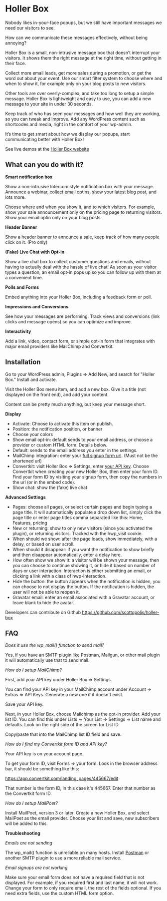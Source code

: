 # Holler Box

Nobody likes in-your-face popups, but we still have important messages we need our visitors to see.

How can we communicate these messages effectively, without being annoying?

Holler Box is a small, non-intrusive message box that doesn’t interrupt your visitors. It shows them the right message at the right time, without getting in their face.

Collect more email leads, get more sales during a promotion, or get the word out about your event. Use our smart filter system to choose where and when to show it, for example only on your blog posts to new visitors.

Other tools are over overly-complex, and take too long to setup a simple message. Holler Box is lightweight and easy to use, you can add a new message to your site in under 30 seconds.

Keep track of who has seen your messages and how well they are working, so you can tweak and improve. Add any WordPress content such as shortcodes and media, right in the comfort of your wp-admin.

It’s time to get smart about how we display our popups, start communicating better with Holler Box!

See live demos at the [Holler Box website](http://hollerwp.com/)

## What can you do with it?

**Smart notification box**

Show a non-intrusive Intercom style notification box with your message. Announce a webinar, collect email optins, show your latest blog post, and lots more.

Choose where and when you show it, and to which visitors. For example, show your sale announcement only on the pricing page to returning visitors. Show your email optin only on your blog posts.

**Header Banner** 

Show a header banner to announce a sale, keep track of how many people click on it. (Pro only)

**(Fake) Live Chat with Opt-in**

Show a live chat box to collect customer questions and emails, without having to actually deal with the hassle of live chat! As soon as your visitor types a question, an email opt-in pops up so you can follow up with them at a convenient time.

**Polls and Forms**

Embed anything into your Holler Box, including a feedback form or poll.

**Impressions and Conversions**

See how your messages are performing. Track views and conversions (link clicks and message opens) so you can optimize and improve. 

**Interactivity**

Add a link, video, contact form, or simple opt-in form that integrates with major email providers like MailChimp and Convertkit.

## Installation

Go to your WordPress admin, Plugins => Add New, and search for "Holler Box." Install and activate.

Visit the Holler Box menu item, and add a new box. Give it a title (not displayed on the front end), and add your content.

Content can be pretty much anything, but keep your message short.

**Display**

- Activate: Choose to activate this item on publish.
- Position: the notification position, or banner
- Choose your colors
- Show email opt-in: default sends to your email address, or choose a provider or custom HTML form. Details below.
- Default: sends to the email address you enter in the settings.
- MailChimp integration: enter your <a href="http://kb.mailchimp.com/lists/signup-forms/share-your-signup-form" target="_blank">full signup form url</a>. (Must not be the shortened url) 
- Convertkit: visit Holler Box => Settings, enter <a href="https://app.convertkit.com/account/edit" target="_blank">your API key</a>. Choose Convertkit when creating your new Holler Box, then enter your form ID. Find your form ID by visiting your signup form, then copy the numbers in the url (or in the embed code).
- Show chat: show the (fake) live chat

**Advanced Settings**

- Pages: choose all pages, or select certain pages and begin typing a page title. It will automatically populate a drop down list, simply click the page title or enter page titles comma separated like this: Home, Features, pricing
- New or returning: show to only new visitors (since you activated the plugin), or returning visitors. Tracked with the hwp_visit cookie.
- When should we show: after the page loads, show immediately, with a delay, or based on user scroll.
- When should it disappear: if you want the notification to show briefly and then disappear automatically, enter a delay here.
- How often show we show it: a visitor will be shown your message, then you can choose to continue showing it, or hide it based on number of days or user interaction. Interaction is either submitting an email, or clicking a link with a class of hwp-interaction.
- Hide the button: the button appears when the notification is hidden, you can choose to not display the button. If the notification is hidden, the user will not be able to reopen it.
- Gravatar email: enter an email associated with a Gravatar account, or leave blank to hide the avatar.

Developers can contribute on Github https://github.com/scottopolis/holler-box

## FAQ

*Does it use the wp_mail() function to send mail?* 

Yes, if you have an SMTP plugin like Postman, Mailgun, or other mail plugin it will automatically use that to send mail.

*How do I setup MailChimp?*

First, add your API key under Holler Box => Settings.

You can find your API key in your MailChimp account under Account => Extras => API Keys. Generate a new one if it doesn't exist.

Save your API key.

Next, in your Holler Box, choose Mailchimp as the opt-in provider. Add your list ID. You can find this under Lists => Your List => Settings => List name and defaults. Look on the right side of the screen for List ID.

Copy/paste that into the MailChimp list ID field and save.

*How do I find my Convertkit form ID and API key?*

Your API key is on your account page.

To get your form ID, visit Forms => your form. Look in the browser address bar, it should be something like this:

https://app.convertkit.com/landing_pages/445667/edit

That number is the form ID, in this case it's 445667. Enter that number as the Convertkit form ID.

*How do I setup MailPoet?*

Install MailPoet, version 3 or later. Create a new Holler Box, and select MailPoet as the email provider. Choose your list and save, new subscribers will be added to this.

**Troubleshooting**

*Emails are not sending*

The wp_mail() function is unreliable on many hosts. Install [Postman](https://wordpress.org/plugins/postman-smtp/) or another SMTP plugin to use a more reliable mail service.

*Email signups are not working* 

Make sure your email form does not have a required field that is not displayed. For example, if you required first and last name, it will not work. Change your form to only require email, the rest of the fields optional. If you need extra fields, use the custom HTML form option.